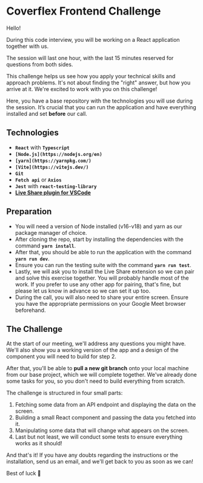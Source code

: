 # Coverflex Frontend Challenge

Hello!

During this code interview, you will be working on a React application together with us.

The session will last one hour, with the last 15 minutes reserved for questions from both sides.

This challenge helps us see how you apply your technical skills and approach problems. It's not about finding the "right" answer, but how you arrive at it. We're excited to work with you on this challenge!

Here, you have a base repository with the technologies you will use during the session. It’s crucial that you can run the application and have everything installed and set **before** our call.

## **Technologies**

- **`React`** with **`Typescript`**
- **`[Node.js](https://nodejs.org/en)`**
- **`[yarn](https://yarnpkg.com/)`**
- **`[Vite](https://vitejs.dev/)`**
- **`Git`**
- **`Fetch api`** or **`Axios`**
- **`Jest`** with **`react-testing-library`**
- **[Live Share plugin for VSCode](https://marketplace.visualstudio.com/items?itemName=MS-vsliveshare.vsliveshare)**

## Preparation

- You will need a version of Node installed (v16-v18) and yarn as our package manager of choice.
- After cloning the repo, start by installing the dependencies with the command **`yarn install`**.
- After that, you should be able to run the application with the command **`yarn run dev`**.
- Ensure you can run the testing suite with the command **`yarn run test`**.
- Lastly, we will ask you to install the Live Share extension so we can pair and solve this exercise together. You will probably handle most of the work. If you prefer to use any other app for pairing, that's fine, but please let us know in advance so we can set it up too.
- During the call, you will also need to share your entire screen. Ensure you have the appropriate permissions on your Google Meet browser beforehand.

## **The Challenge**

At the start of our meeting, we'll address any questions you might have. We'll also show you a working version of the app and a design of the component you will need to build for step 2.

After that, you'll be able to **pull a new git branch** onto your local machine from our base project, which we will complete together. We've already done some tasks for you, so you don't need to build everything from scratch.

The challenge is structured in four small parts:

1. Fetching some data from an API endpoint and displaying the data on the screen.
2. Building a small React component and passing the data you fetched into it.
3. Manipulating some data that will change what appears on the screen.
4. Last but not least, we will conduct some tests to ensure everything works as it should!

And that's it!
If you have any doubts regarding the instructions or the installation, send us an email, and we'll get back to you as soon as we can! 

Best of luck 🚀